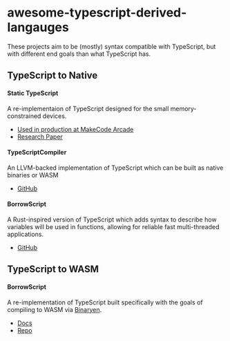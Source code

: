 # awesome-typescript-derived-langauges

These projects aim to be (mostly) syntax compatible with TypeScript, but with different end goals than what TypeScript has. 

## TypeScript to Native

#### Static TypeScript

A re-implementaion of TypeScript designed for the small memory-constrained devices.

- [Used in production at MakeCode Arcade](https://arcade.makecode.com)
- [Research Paper](https://www.microsoft.com/en-us/research/publication/static-typescript/)

#### TypeScriptCompiler

An LLVM-backed implementation of TypeScript which can be built as native binaries or WASM

- [GitHub](https://github.com/ASDAlexander77/TypeScriptCompiler)

#### BorrowScript

A Rust-inspired version of TypeScript which adds syntax to describe how variables will be used in functions, allowing for reliable fast multi-threaded applications.

- [GitHub](https://github.com/alshdavid/BorrowScript)

## TypeScript to WASM

#### BorrowScript

A re-implementation of TypeScript built specifically with the goals of compiling to WASM via [Binaryen](https://github.com/WebAssembly/binaryen).

- [Docs](https://www.assemblyscript.org)
- [Repo](https://github.com/AssemblyScript)
